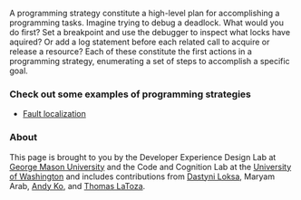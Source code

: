 
A programming strategy constitute a high-level plan for accomplishing a programming tasks. Imagine trying to debug a deadlock. What would you do first? Set a breakpoint and use the debugger to inspect what locks have aquired? Or add a log statement before each related call to acquire or release a resource? Each of these constitute the first actions in a programming strategy, enumerating a set of steps to accomplish a specific goal. 

### Check out some examples of programming strategies 

* [Fault localization](localize-fault.md)

### About

This page is brought to you by the Developer Experience Design Lab at [George Mason University](https://www2.gmu.edu/) and the Code and Cognition Lab at the [University of Washington](https://www.washington.edu/) and includes contributions from [Dastyni Loksa](http://students.washington.edu/dloksa/), Maryam Arab, [Andy Ko](http://faculty.washington.edu/ajko/), and [Thomas LaToza](https://cs.gmu.edu/~tlatoza/).
